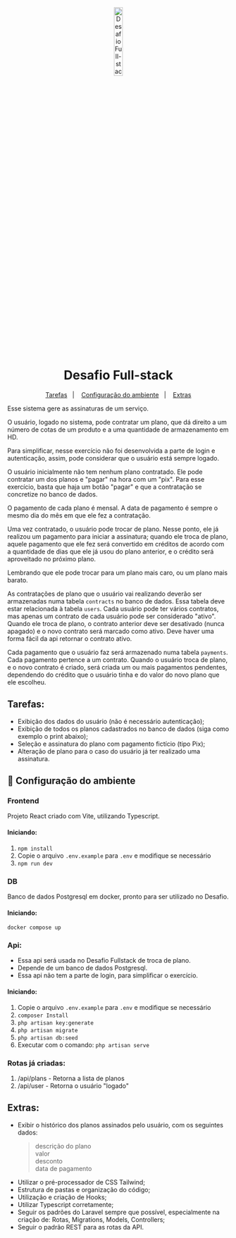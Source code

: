 <div align="center">
  <img alt="Desafio Full-stackt" title="Desafio Full-stack" src="https://garantia.inmediam.com.br//assets/logoInmediamCores-bc0eeaaa.svg" width="20%" />
</div>
<h1 align="center">
    Desafio Full-stack
</h1>

<p align="center">
  <a href="#tarefas">Tarefas</a>&nbsp;&nbsp;&nbsp;|&nbsp;&nbsp;&nbsp;
  <a href="#-configuração-do-ambiente">Configuração do ambiente</a>&nbsp;&nbsp;&nbsp;|&nbsp;&nbsp;&nbsp;
  <a href="#extras">Extras</a>
</p>

Esse sistema gere as assinaturas de um serviço.

O usuário, logado no sistema, pode contratar um plano, que dá direito a um número de cotas de um produto e a uma quantidade de armazenamento em HD.

Para simplificar, nesse exercício não foi desenvolvida a parte de login e autenticação, assim, pode considerar que o usuário está sempre logado.

O usuário inicialmente não tem nenhum plano contratado. Ele pode contratar um dos planos e "pagar" na hora com um "pix". Para esse exercício, basta que haja um botão "pagar" e que a contratação se concretize no banco de dados.

O pagamento de cada plano é mensal. A data de pagamento é sempre o mesmo dia do mês em que ele fez a contratação.

Uma vez contratado, o usuário pode trocar de plano. Nesse ponto, ele já realizou um pagamento para iniciar a assinatura; quando ele troca de plano, aquele pagamento que ele fez será convertido em créditos de acordo com a quantidade de dias que ele já usou do plano anterior, e o crédito será aproveitado no próximo plano.

Lembrando que ele pode trocar para um plano mais caro, ou um plano mais barato.

As contratações de plano que o usuário vai realizando deverão ser armazenadas numa tabela `contracts` no banco de dados. Essa tabela deve estar relacionada à tabela `users`. Cada usuário pode ter vários contratos, mas apenas um contrato de cada usuário pode ser considerado "ativo". Quando ele troca de plano, o contrato anterior deve ser desativado (nunca apagado) e o novo contrato será marcado como ativo. Deve haver uma forma fácil da api retornar o contrato ativo.

Cada pagamento que o usuário faz será armazenado numa tabela `payments`. Cada pagamento pertence a um contrato. Quando o usuário troca de plano, e o novo contrato é criado, será criada um ou mais pagamentos pendentes, dependendo do crédito que o usuário tinha e do valor do novo plano que ele escolheu.

## Tarefas:

- Exibição dos dados do usuário (não é necessário autenticação);
- Exibição de todos os planos cadastrados no banco de dados (siga como exemplo o print abaixo);
- Seleção e assinatura do plano com pagamento fictício (tipo Pix);
- Alteração de plano para o caso do usuário já ter realizado uma assinatura.

## 🔧 Configuração do ambiente

### Frontend

Projeto React criado com Vite, utilizando Typescript.

#### Iniciando:

1. `npm install`
2. Copie o arquivo `.env.example` para `.env` e modifique se necessário
3. `npm run dev`

### DB

Banco de dados Postgresql em docker, pronto para ser utilizado no Desafio.

#### Iniciando:

`docker compose up`

### Api:

- Essa api será usada no Desafio Fullstack de troca de plano.
- Depende de um banco de dados Postgresql.
- Essa api não tem a parte de login, para simplificar o exercício.

#### Iniciando:

1. Copie o arquivo `.env.example` para `.env` e modifique se necessário
2. `composer Install`
3. `php artisan key:generate`
4. `php artisan migrate`
5. `php artisan db:seed`
6. Executar com o comando: `php artisan serve`

### Rotas já criadas:

1. /api/plans - Retorna a lista de planos
2. /api/user - Retorna o usuário "logado"

## Extras:

- Exibir o histórico dos planos assinados pelo usuário, com os seguintes dados: <br/>
  > descrição do plano  
  > valor  
  > desconto  
  > data de pagamento
- Utilizar o pré-processador de CSS Tailwind;
- Estrutura de pastas e organização do código;
- Utilização e criação de Hooks;
- Utilizar Typescript corretamente;
- Seguir os padrões do Laravel sempre que possível, especialmente na criação de: Rotas, Migrations, Models, Controllers;
- Seguir o padrão REST para as rotas da API.
